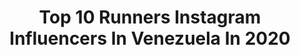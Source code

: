 ---
title: Top 10 Runners Instagram Influencers In Venezuela In 2020
description: >-
  Find top runners Instagram influencers in Venezuela in 2020. Most popular hashtags: #runners #quedateencasa #gymmotivation #runner.
platform: Instagram
profiles:
  - username: "sthefanygutierrez1"
    fullname: >-
      Sthefany Gutierrez Gutierrez
    location: "Venezuela"
    followers: 1416039
    engagement: 736
    commentsToLikes: 0.011221
    id: ck0tw1g54dlxh0i19xkim88cf
    verified: true
    hashtags: "#mu2018, #missuniverse, #tbt, #quedateencasa"
  - username: "gabrieladelacruz1"
    fullname: >-
      Gabriela De La Cruz
    location: "Venezuela"
    followers: 25565
    engagement: 498
    commentsToLikes: 0.040918
    id: ck55lq49025cd0i11g8gsoijz
    verified: false
    hashtags: "#misssupranational, #misssupranational2019, #stayhome, #jlochallenge"
  - username: "vacoello"
    fullname: >-
      Dra. Vanessa Coello Coraspe
    location: "Venezuela"
    followers: 21860
    engagement: 498
    commentsToLikes: 0.041602
    id: ck55lepus1e830i11wrkcunf6
    verified: false
    hashtags: "#model, #milan, #missmonagas, #stopbullying"
  - username: "billy.doe"
    fullname: >-
      Miguel V. Pomenta
    location: "Venezuela"
    followers: 2109
    engagement: 1390
    commentsToLikes: 0.058588
    id: ck600tnz1e9110i14nzcrfuja
    verified: false
    hashtags: "#host, #smile, #justdoit, #felizdiadelodontologo"
  - username: "jhonathanmiranda1"
    fullname: >-
      Jhonathan Miranda
    location: "Venezuela"
    followers: 22532
    engagement: 693
    commentsToLikes: 0.024846
    id: ck5qd7yduu9cg0i113q9equnz
    verified: false
    hashtags: "#coevolution, #atrapamoscas, #glittering, #scaled"
  - username: "pilaterapia"
    fullname: >-
      Karla Pernía de Malavé 🌱
    location: "Venezuela"
    followers: 2376
    engagement: 824
    commentsToLikes: 0.113248
    id: ck6ufldplxr0c0j716pqnsim4
    verified: false
    hashtags: "#soymama, #aquivoy, #thanksgiving, #bikinifit"
  - username: "duquegm_offroad"
    fullname: >-
      Land Cruiser SuperCharged
    location: "Venezuela"
    followers: 6498
    engagement: 534
    commentsToLikes: 0.026750
    id: ck6u95t1wvo930j71bhik5mqs
    verified: false
    hashtags: "#arquitecturaydise, #suzukisamurai, #powerled, #runners"
  - username: "roco4wd"
    fullname: >-
      ROCO4wd Caracas Venezuela 🇻🇪🔥
    location: "Venezuela"
    followers: 119874
    engagement: 106
    commentsToLikes: 0.013549
    id: ck5qa7c8xex5g0i11dw1gj7tg
    verified: false
    hashtags: "#fueloffroad, #cayenne, #nittotires, #fuelwheels"
---